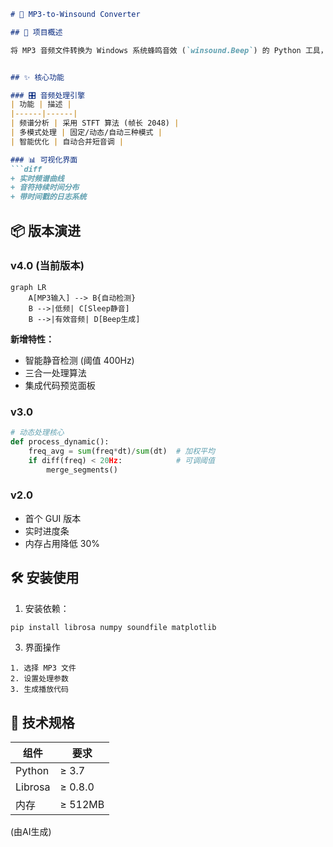 ```markdown
# 🎵 MP3-to-Winsound Converter

## 🚀 项目概述

将 MP3 音频文件转换为 Windows 系统蜂鸣音效 (`winsound.Beep`) 的 Python 工具，通过分析音频频谱特征，实现主板蜂鸣器播放音乐。


## ✨ 核心功能

### 🎛️ 音频处理引擎
| 功能 | 描述 |
|------|------|
| 频谱分析 | 采用 STFT 算法 (帧长 2048) |
| 多模式处理 | 固定/动态/自动三种模式 |
| 智能优化 | 自动合并短音调 |

### 📊 可视化界面
```diff
+ 实时频谱曲线
+ 音符持续时间分布
+ 带时间戳的日志系统
```

## 📦 版本演进

### v4.0 (当前版本)
```mermaid
graph LR
    A[MP3输入] --> B{自动检测}
    B -->|低频| C[Sleep静音]
    B -->|有效音频| D[Beep生成]
```

**新增特性：**
- 智能静音检测 (阈值 400Hz)
- 三合一处理算法
- 集成代码预览面板

### v3.0
```python
# 动态处理核心
def process_dynamic():
    freq_avg = sum(freq*dt)/sum(dt)  # 加权平均
    if diff(freq) < 20Hz:            # 可调阈值
        merge_segments()
```

### v2.0
- 首个 GUI 版本
- 实时进度条
- 内存占用降低 30%

## 🛠️ 安装使用

1. 安装依赖：
```bash
pip install librosa numpy soundfile matplotlib
```


3. 界面操作
```
1. 选择 MP3 文件
2. 设置处理参数
3. 生成播放代码
```


## 📜 技术规格

| 组件 | 要求 |
|------|------|
| Python | ≥ 3.7 |
| Librosa | ≥ 0.8.0 |
| 内存 | ≥ 512MB |

(由AI生成)
```
